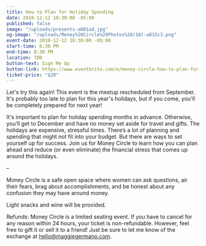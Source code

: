 ```yaml
---
title: How to Plan for Holiday Spending
date: 2018-12-12 18:30:00 -05:00
published: false
image: "/uploads/presents-a001ad.jpg"
og-image: "/uploads/Money%20Circle%20Photos%20(10)-a815c3.png"
event-date: 2018-12-12 18:30:00 -05:00
start-time: 6:30 PM
end-time: 8:30 PM
location: TBD
button-text: Sign Me Up
button-link: https://www.eventbrite.com/e/money-circle-how-to-plan-for-holiday-spending-tickets-50456857820
ticket-price: "$20"
---
```


Let's try this again! This event is the meetup rescheduled from September. It's probably too late to plan for this year's holidays, but if you come, you'll be completely prepared for next year!

It's important to plan for holiday spending months in advance. Otherwise, you’ll get to December and have no money set aside for travel and gifts. The holidays are expensive, stressful times. There’s a lot of planning and spending that might not fit into your budget. But there are ways to set yourself up for success. Join us for Money Circle to learn how you can plan ahead and reduce (or even eliminate) the financial stress that comes up around the holidays.

–

Money Circle is a safe open space where women can ask questions, air their fears, brag about accomplishments, and be honest about any confusion they may have around money.

Light snacks and wine will be provided.

Refunds: Money Circle is a limited seating event. If you have to cancel for any reason within 24 hours, your ticket is non-refundable. However, feel free to gift it or sell it to a friend! Just be sure to let me know of the exchange at [hello@maggiegermano.com](mailto:hello@maggiegermano.com).